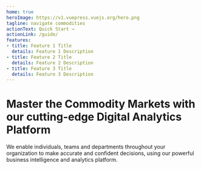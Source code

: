 ```yaml
---
home: true
heroImage: https://v1.vuepress.vuejs.org/hero.png
tagline: navigate commodities
actionText: Quick Start →
actionLink: /guide/
features:
- title: Feature 1 Title
  details: Feature 1 Description
- title: Feature 2 Title
  details: Feature 2 Description
- title: Feature 3 Title
  details: Feature 3 Description
---
```


# Master the Commodity Markets with our cutting-edge Digital Analytics Platform

We enable individuals, teams and departments throughout your organization to make accurate and confident decisions, using our powerful business intelligence and analytics platform.

<TabletDashboard/>

